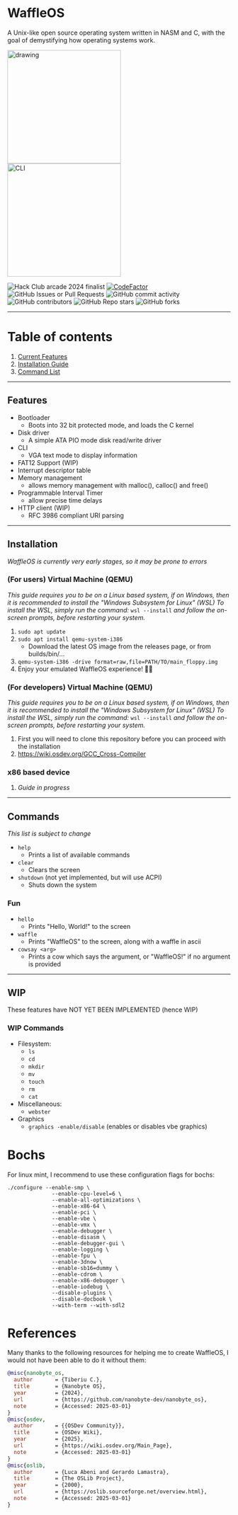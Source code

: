 # WaffleOS
A Unix-like open source operating system written in NASM and C, with the goal of demystifying how operating systems work.

<img src="https://github.com/user-attachments/assets/0553e678-e8b8-4853-ad1e-6e97e162c5fd" alt="drawing" width="256"/> <img src="https://github.com/user-attachments/assets/4fd84e48-94bf-4ded-829d-f6726b7cd01d" alt="CLI" width="256"/>

![Hack Club arcade 2024 finalist](https://img.shields.io/badge/Hack%20Club%20arcade%202024-showcase%20finalist-gold?logo=https%3A%2F%2Fassets.hackclub.com%2Ficon-rounded.png&logoSize=auto&labelColor=orange)
[![CodeFactor](https://www.codefactor.io/repository/github/alandoescs/waffleos/badge)](https://www.codefactor.io/repository/github/alandoescs/waffleos)
![GitHub Issues or Pull Requests](https://img.shields.io/github/issues/AlanDoesCS/WaffleOS)
![GitHub commit activity](https://img.shields.io/github/commit-activity/t/AlanDoesCS/WaffleOS)
![GitHub contributors](https://img.shields.io/github/contributors/AlanDoesCS/WaffleOS)
![GitHub Repo stars](https://img.shields.io/github/stars/AlanDoesCS/WaffleOS)
![GitHub forks](https://img.shields.io/github/forks/AlanDoesCS/WaffleOS)

---
# Table of contents
1) [Current Features](#features)
2) [Installation Guide](#installation)
3) [Command List](#commands)

---
## Features
- Bootloader
    - Boots into 32 bit protected mode, and loads the C kernel
- Disk driver
    - A simple ATA PIO mode disk read/write driver
- CLI
    - VGA text mode to display information
- FAT12 Support (WIP)
- Interrupt descriptor table
- Memory management
    - allows memory management with malloc(), calloc() and free()
- Programmable Interval Timer
    - allow precise time delays
- HTTP client (WIP)
    - RFC 3986 compliant URI parsing

---
## Installation
*WaffleOS is currently very early stages, so it may be prone to errors*

### (For users) Virtual Machine (QEMU)
*This guide requires you to be on a Linux based system, if on Windows, then it is recommended to install the "Windows Subsystem for Linux" (WSL)*
*To install the WSL, simply run the command:* `wsl --install` *and follow the on-screen prompts, before restarting your system.*

1) `sudo apt update`
2) `sudo apt install qemu-system-i386`
   - Download the latest OS image from the releases page, or from builds/bin/...
3) `qemu-system-i386 -drive format=raw,file=PATH/TO/main_floppy.img`
4) Enjoy your emulated WaffleOS experience! 🎉🎉

### (For developers) Virtual Machine (QEMU)
*This guide requires you to be on a Linux based system, if on Windows, then it is recommended to install the "Windows Subsystem for Linux" (WSL)*
*To install the WSL, simply run the command:* `wsl --install` *and follow the on-screen prompts, before restarting your system.*

1) First you will need to clone this repository before you can proceed with the installation
2) https://wiki.osdev.org/GCC_Cross-Compiler

### x86 based device

1) *Guide in progress*

---
## Commands
*This list is subject to change*

- `help`
  - Prints a list of available commands
- `clear`
  - Clears the screen
- `shutdown` (not yet implemented, but will use ACPI)
  - Shuts down the system

### Fun
- `hello`
  - Prints "Hello, World!" to the screen
- `waffle`
    - Prints "WaffleOS" to the screen, along with a waffle in ascii
- `cowsay <arg>`
  - Prints a cow which says the argument, or "WaffleOS!" if no argument is provided
---

## WIP
These features have NOT YET BEEN IMPLEMENTED (hence WIP)

### WIP Commands
- Filesystem:
    - `ls`
    - `cd`
    - `mkdir`
    - `mv`
    - `touch`
    - `rm`
    - `cat`
- Miscellaneous:
    - `webster`
- Graphics
    - `graphics -enable/disable` (enables or disables vbe graphics)

# Bochs

For linux mint, I recommend to use these configuration flags for bochs:
```shell
./configure --enable-smp \
              --enable-cpu-level=6 \
              --enable-all-optimizations \
              --enable-x86-64 \
              --enable-pci \
              --enable-vbe \
              --enable-vmx \
              --enable-debugger \
              --enable-disasm \
              --enable-debugger-gui \
              --enable-logging \
              --enable-fpu \
              --enable-3dnow \
              --enable-sb16=dummy \
              --enable-cdrom \
              --enable-x86-debugger \
              --enable-iodebug \
              --disable-plugins \
              --disable-docbook \
              --with-term --with-sdl2
```

# References
Many thanks to the following resources for helping me to create WaffleOS, I would not have been able to do it without them:
```bibtex
@misc{nanobyte_os,
  author       = {Tiberiu C.},
  title        = {Nanobyte OS},
  year         = {2024},
  url          = {https://github.com/nanobyte-dev/nanobyte_os},
  note         = {Accessed: 2025-03-01}
}
@misc{osdev,
  author       = {{OSDev Community}},
  title        = {OSDev Wiki},
  year         = {2025},
  url          = {https://wiki.osdev.org/Main_Page},
  note         = {Accessed: 2025-03-01}
}
@misc{oslib,
  author       = {Luca Abeni and Gerardo Lamastra},
  title        = {The OSLib Project},
  year         = {2000},
  url          = {https://oslib.sourceforge.net/overview.html},
  note         = {Accessed: 2025-03-01}
}
```